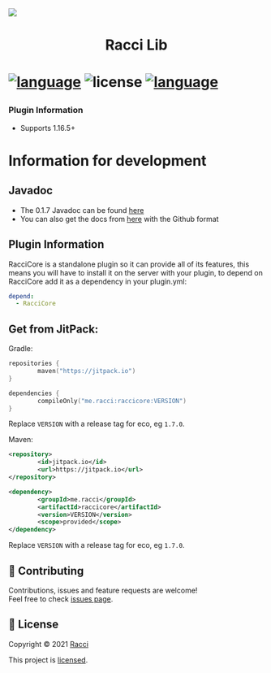 <img src="https://cdn.discordapp.com/attachments/431545763928211457/853353180271214662/mfthread.png">
<h1 align="center">Racci Lib<h1>
<p>
  <a href="https://jitpack.io/#DaRacci/RacciLib"><img src="https://jitpack.io/v/DaRacci/RacciLib.svg?style=flat-square" alt="language"/></a>
  <img src="https://img.shields.io/github/license/DaRacci/RacciLib?color=blue&style=flat-square"  alt="license"/>
<a href="https://discord.gg/9D986MAfZk"><img src="https://img.shields.io/discord/812625173315584030?label=discord&style=flat-square"  alt="language"/></a>
</p>
 
### Plugin Information
  - Supports 1.16.5+

# Information for development

## Javadoc
* The 0.1.7 Javadoc can be found [here](https://javadoc.jitpack.io/com/github/DaRacci/RacciLib/0.1.7/javadoc)
* You can also get the docs from [here](https://raccilib.sylphmc.com) with the Github format 
  
## Plugin Information
  
RacciCore is a standalone plugin so it can provide all of its features, this means you will have to install it
on the server with your plugin, to depend on RacciCore add it as a dependency in your plugin.yml:

```yaml
depend:
  - RacciCore
```
  
## Get from JitPack:

Gradle:

```kotlin
repositories {
        maven("https://jitpack.io")
}
```

```kotlin
dependencies {
        compileOnly("me.racci:raccicore:VERSION")
}
```

Replace `VERSION` with a release tag for eco, eg `1.7.0`.
  
Maven:

```xml
<repository>
        <id>jitpack.io</id>
        <url>https://jitpack.io</url>
</repository>
```

```xml
<dependency>
        <groupId>me.racci</groupId>
        <artifactId>raccicore</artifactId>
        <version>VERSION</version>
        <scope>provided</scope>
</dependency>
```
  
Replace `VERSION` with a release tag for eco, eg `1.7.0`.

## 🤝 Contributing

Contributions, issues and feature requests are welcome!<br />Feel free to check [issues page](https://github.com/DaRacci/RacciLib/issues).

## 📝 License

Copyright © 2021 [Racci](https://github.com/DaRacci)
  
This project is [licensed](https://github.com/DaRacci/RacciLib/blob/master/LICENSE.md).
